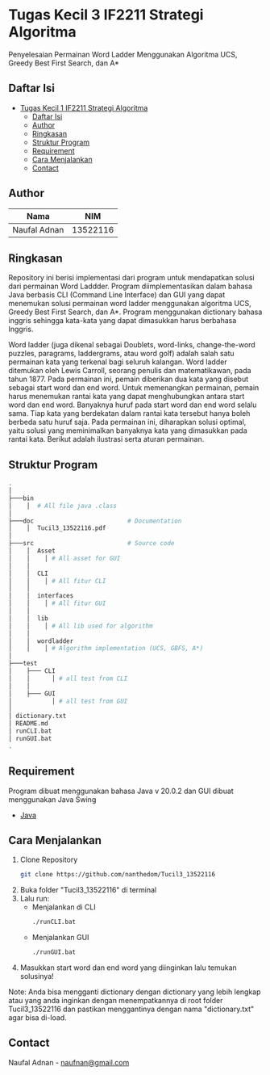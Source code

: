 # Tugas Kecil 3 IF2211 Strategi Algoritma
Penyelesaian Permainan Word Ladder Menggunakan Algoritma UCS, Greedy Best First Search, dan A*

## Daftar Isi
- [Tugas Kecil 1 IF2211 Strategi Algoritma](#Tugas-Kecil-1-IF2211-Strategi-Algoritma)
  - [Daftar Isi](#Daftar-Isi)
  - [Author](#Author)
  - [Ringkasan](#Ringkasan)
  - [Struktur Program](#Struktur-Program)
  - [Requirement](#Requirement)
  - [Cara Menjalankan](#Cara-Menjalankan)
  - [Contact](#Contact)

## Author
| Nama  | NIM |
| ------------- | ------------- |
| Naufal Adnan  |  13522116  |

## Ringkasan
Repository ini berisi implementasi dari program untuk mendapatkan solusi dari permainan Word Laddder. Program diimplementasikan dalam bahasa Java berbasis CLI (Command Line Interface) dan GUI yang dapat menemukan solusi permainan word ladder menggunakan algoritma UCS, Greedy Best First Search, dan A*. Program menggunakan dictionary bahasa inggris sehingga kata-kata yang dapat dimasukkan harus berbahasa Inggris.

Word ladder (juga dikenal sebagai Doublets, word-links, change-the-word puzzles, paragrams, laddergrams, atau word golf) adalah salah satu permainan kata yang terkenal bagi seluruh kalangan. Word ladder ditemukan oleh Lewis Carroll, seorang penulis dan matematikawan, pada tahun 1877. Pada permainan ini, pemain diberikan dua kata yang disebut sebagai start word dan end word. Untuk memenangkan permainan, pemain harus menemukan rantai kata yang dapat menghubungkan antara start word dan end word. Banyaknya huruf pada start word dan end word selalu sama. Tiap kata yang berdekatan dalam rantai kata tersebut hanya boleh berbeda satu huruf saja. Pada permainan ini, diharapkan solusi optimal, yaitu solusi yang meminimalkan banyaknya kata yang dimasukkan pada rantai kata. Berikut adalah ilustrasi serta aturan permainan.

## Struktur Program
```bash
.
│   
├───bin                         
│    │  # All file java .class
│
├───doc                          # Documentation
│    │  Tucil3_13522116.pdf
│
├───src                          # Source code
│    │  Asset
│    │    │ # All asset for GUI
│    │    
│    │  CLI
│    │    │ # All fitur CLI
│    │   
│    │  interfaces
│    │    │ # All fitur GUI
│    │    
│    │  lib
│    │    │ # All lib used for algorithm
│    │    
│    │  wordladder
│    │    │ # Algorithm implementation (UCS, GBFS, A*)
│
├───test                        
│    ├─── CLI
│    │      │ # all test from CLI
│    │
│    ├─── GUI
│           │ # all test from GUI
│
│ dictionary.txt
│ README.md
│ runCLI.bat
│ runGUI.bat
.
```

## Requirement
Program dibuat menggunakan bahasa Java v 20.0.2 dan GUI dibuat menggunakan Java Swing
* [Java](https://www.oracle.com/java/)

## Cara Menjalankan
1. Clone Repository
   ```sh
   git clone https://github.com/nanthedom/Tucil3_13522116
   ```
2. Buka folder "Tucil3_13522116" di terminal
3. Lalu run:
   * Menjalankan di CLI
      ```sh
      ./runCLI.bat
      ```
   * Menjalankan GUI
      ```sh
      ./runGUI.bat
      ```
4. Masukkan start word dan end word yang diinginkan lalu temukan solusinya!

Note: Anda bisa mengganti dictionary dengan dictionary yang lebih lengkap atau yang anda inginkan dengan menempatkannya di root folder Tucil3_13522116 dan pastikan menggantinya dengan nama "dictionary.txt" agar bisa di-load.

## Contact
Naufal Adnan - naufnan@gmail.com